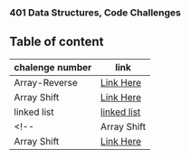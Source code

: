 
### 401 Data Structures, Code Challenges

## Table of content


| chalenge number | link |
|---|---|
|Array-Reverse|[Link Here](Challenge/array-reverse/README.md)|
|Array Shift|[Link Here](Challenge/array-insert-shift/README.md)|
|linked list|[linked list](linked-list/README.md)|
<!-- |Array Shift|[Link Here](Challenge/array-insert-shift/README.md)|
|Array Shift|[Link Here](Challenge/array-insert-shift/README.md)| -->